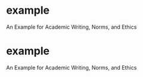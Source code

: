 # example
An Example for Academic Writing, Norms, and Ethics
# example
An Example for Academic Writing, Norms, and Ethics
